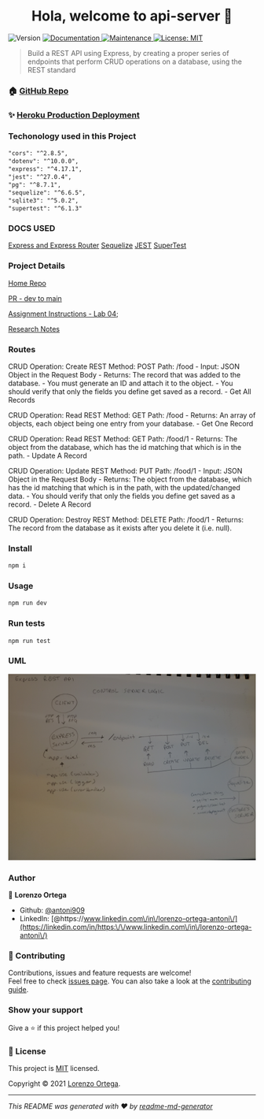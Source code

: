 <h1 align="center"> Hola, welcome to api-server 👋</h1>
<p>
  <img alt="Version" src="https://img.shields.io/badge/version-1.0.0-blue.svg?cacheSeconds=2592000" />
  <a href="https://github.com/antoni909/api-server#readme" target="_blank">
    <img alt="Documentation" src="https://img.shields.io/badge/documentation-yes-brightgreen.svg" />
  </a>
  <a href="https://github.com/antoni909/api-server/graphs/commit-activity" target="_blank">
    <img alt="Maintenance" src="https://img.shields.io/badge/Maintained%3F-yes-green.svg" />
  </a>
  <a href="https://github.com/antoni909/api-server/blob/master/LICENSE" target="_blank">
    <img alt="License: MIT" src="https://img.shields.io/github/license/antoni909/basic-api-server" />
  </a>
</p>

> Build a REST API using Express, by creating a proper series of endpoints that perform CRUD operations on a database, using the REST standard

### 🏠 [GitHub Repo](https://github.com/antoni909/api-server)

### ✨ [Heroku Production Deployment](https://api-server.herokuapp.com/)

### Techonology used in this Project

    "cors": "^2.8.5",
    "dotenv": "^10.0.0",
    "express": "^4.17.1",
    "jest": "^27.0.4",
    "pg": "^8.7.1",
    "sequelize": "^6.6.5",
    "sqlite3": "^5.0.2",
    "supertest": "^6.1.3"

### DOCS USED

[Express and Express Router](https://expressjs.com/en/4x/api.html#router.route)
[Sequelize](https://sequelize.org/master/)
[JEST](https://archive.jestjs.io/docs/en/getting-started.html)
[SuperTest](https://www.npmjs.com/package/supertest)

### Project Details

[Home Repo](https://github.com/antoni909/api-server)

[PR - dev to main](https://github.com/antoni909/api-server/pull/2)

[Assignment Instructions - Lab 04](./assignment.md);

[Research Notes](./notes.md)

### Routes

CRUD Operation: Create
REST Method: POST
Path: /food
    - Input: JSON Object in the Request Body
    - Returns: The record that was added to the database.
    - You must generate an ID and attach it to the object.
    - You should verify that only the fields you define get saved as a record.
    - Get All Records

CRUD Operation: Read
REST Method: GET
Path: /food
    - Returns: An array of objects, each object being one entry from your database.
    - Get One Record

CRUD Operation: Read
REST Method: GET
Path: /food/1
    - Returns: The object from the database, which has the id matching that which is in the path.
    - Update A Record

CRUD Operation: Update
REST Method: PUT
Path: /food/1
    - Input: JSON Object in the Request Body
    - Returns: The object from the database, which has the id matching that which is in the path, with the updated/changed data.
    - You should verify that only the fields you define get saved as a record.
    - Delete A Record

CRUD Operation: Destroy
REST Method: DELETE
Path: /food/1
    - Returns: The record from the database as it exists after you delete it (i.e. null).

### Install

```sh
npm i
```

### Usage

```sh
npm run dev
```

### Run tests

```sh
npm run test
```
### UML

![UML api-server](./assets/uml.jpg)
### Author

👤 **Lorenzo Ortega**

* Github: [@antoni909](https://github.com/antoni909)
* LinkedIn: [@https:\/\/www.linkedin.com\/in\/lorenzo-ortega-antoni\/](https://linkedin.com/in/https:\/\/www.linkedin.com\/in\/lorenzo-ortega-antoni\/)

### 🤝 Contributing

Contributions, issues and feature requests are welcome!<br />Feel free to check [issues page](https://github.com/antoni909/server-deployment-practice/issues). You can also take a look at the [contributing guide](https://github.com/antoni909/server-deployment-practice/blob/master/CONTRIBUTING.md).

### Show your support

Give a ⭐️ if this project helped you!

### 📝 License

This project is [MIT](https://github.com/antoni909/server-deployment-practice/blob/master/LICENSE) licensed.

Copyright © 2021 [Lorenzo Ortega](https://github.com/antoni909).<br />

***
_This README was generated with ❤️ by [readme-md-generator](https://github.com/kefranabg/readme-md-generator)_
